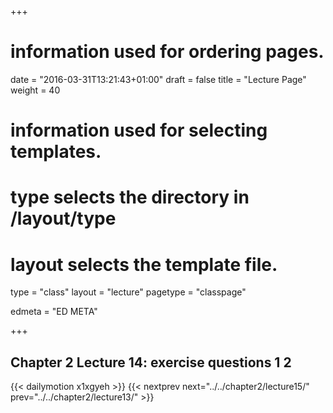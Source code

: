 +++
# information used for ordering pages.
date = "2016-03-31T13:21:43+01:00"
draft = false
title = "Lecture Page"
weight = 40

# information used for selecting templates.
# type selects the directory in /layout/type
# layout selects the template file.

type   = "class"
layout = "lecture"
pagetype = "classpage"





edmeta = "ED META"

+++
## Chapter 2 Lecture 14: exercise questions 1 2
{{< dailymotion x1xgyeh >}}
{{< nextprev next="../../chapter2/lecture15/"     prev="../../chapter2/lecture13/"  >}}

